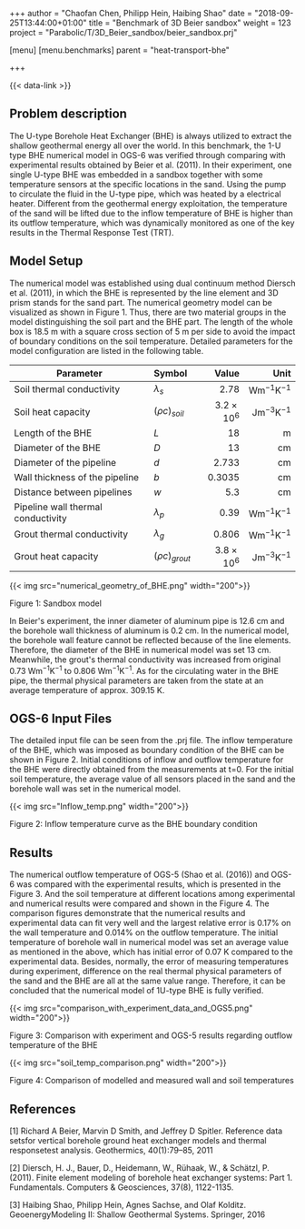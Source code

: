 +++
author = "Chaofan Chen, Philipp Hein, Haibing Shao"
date = "2018-09-25T13:44:00+01:00"
title = "Benchmark of 3D Beier sandbox"
weight = 123
project = "Parabolic/T/3D_Beier_sandbox/beier_sandbox.prj"

[menu]
  [menu.benchmarks]
    parent = "heat-transport-bhe"

+++

{{< data-link >}}

## Problem description

The U-type Borehole Heat Exchanger (BHE) is always utilized to extract the shallow geothermal energy all over the world. In this benchmark, the 1-U type BHE numerical model in OGS-6 was verified through comparing with experimental results obtained by Beier et al. (2011). In their experiment, one single U-type BHE was embedded in a sandbox together with some temperature sensors at the specific locations in the sand. Using the pump to circulate the fluid in the U-type pipe, which was heated by a electrical heater. Different from the geothermal energy exploitation, the temperature of the sand will be lifted due to the inflow temperature of BHE is higher than its outflow temperature, which was dynamically monitored as one of the key results in the Thermal Response Test (TRT).

## Model Setup

The numerical model was established using dual continuum method Diersch et al. (2011), in which the BHE is represented by the line element and 3D prism stands for the sand part. The numerical geometry model can be visualized as shown in Figure 1. Thus, there are two material groups in the model distinguishing the soil part and the BHE part. The length of the whole box is 18.5 m with a square cross section of 5 m per side to avoid the impact of boundary conditions on the soil temperature. Detailed parameters for the model configuration are listed in the following table.

| Parameter                          | Symbol             |  Value              | Unit                        |
| ---------------------------------- |:------------------ | -------------------:| --------------------------: |
| Soil thermal conductivity          | $\lambda_{s}$      | 2.78                | $\mathrm{W m^{-1} K^{-1}}$  |
| Soil heat capacity                 | $(\rho c)_{soil}$  | $3.2\times10^{6}$   | $\mathrm{Jm^{-3}K^{-1}}$    |
| Length of the BHE                  | $L$                | 18                  | $\mathrm{m}$                |
| Diameter of the BHE                | $D$                | 13                  | $\mathrm{cm}$               |
| Diameter of the pipeline           | $d$                | 2.733               | $\mathrm{cm}$               |
| Wall thickness of the pipeline     | $b$                | 0.3035              | $\mathrm{cm}$               |
| Distance between pipelines         | $w$                | 5.3                 | $\mathrm{cm}$               |
| Pipeline wall thermal conductivity | $\lambda_{p}$      | 0.39                | $\mathrm{W m^{-1} K^{-1}}$  |
| Grout thermal conductivity         | $\lambda_{g}$      | 0.806               | $\mathrm{W m^{-1} K^{-1}}$  |
| Grout heat capacity                | $(\rho c)_{grout}$ | $3.8\times10^{6}$   | $\mathrm{Jm^{-3}K^{-1}}$    |

{{< img src="numerical_geometry_of_BHE.png" width="200">}}

Figure 1: Sandbox model

In Beier's experiment, the inner diameter of aluminum pipe is 12.6 $\mathrm{cm}$ and the borehole wall thickness of aluminum is 0.2 $\mathrm{cm}$. In the numerical model, the borehole wall feature cannot be reflected because of the line elements. Therefore, the diameter of the BHE in numerical model was set 13 $\mathrm{cm}$. Meanwhile, the grout's thermal conductivity was increased from original 0.73 $\mathrm{W m^{-1} K^{-1}}$ to 0.806 $\mathrm{W m^{-1} K^{-1}}$. As for the circulating water in the BHE pipe, the thermal physical parameters are taken from the state at an average temperature of approx. 309.15 K.

## OGS-6 Input Files

The detailed input file can be seen from the .prj file. The inflow temperature of the BHE, which was imposed as boundary condition of the BHE can be shown in Figure 2. Initial conditions of inflow and outflow temperature for the BHE were directly obtained from the measurements at t=0. For the initial soil temperature, the average value of all sensors placed in the sand and the borehole wall was set in the numerical model.

{{< img src="Inflow_temp.png" width="200">}}

Figure 2: Inflow temperature curve as the BHE boundary condition

## Results

The numerical outflow temperature of OGS-5 (Shao et al. (2016)) and OGS-6 was compared with the experimental results, which is presented in the Figure 3. And the soil temperature at different locations among experimental and numerical results were compared and shown in the Figure 4. The comparison figures demonstrate that the numerical results and experimental data can fit very well and the largest relative error is 0.17\% on the wall temperature and 0.014\% on the outflow temperature. The initial temperature of borehole wall in numerical model was set an average value as mentioned in the above, which has initial error of 0.07 K compared to the experimental data. Besides, normally, the error of measuring temperatures during experiment, difference on the real thermal physical parameters of the sand and the BHE are all at the same value range. Therefore, it can be concluded that the numerical model of 1U-type BHE is fully verified.

{{< img src="comparison_with_experiment_data_and_OGS5.png" width="200">}}

Figure 3: Comparison with experiment and OGS-5 results regarding outflow temperature of the BHE

{{< img src="soil_temp_comparison.png" width="200">}}

Figure 4: Comparison of modelled and measured wall and soil temperatures

## References

[1] Richard A Beier, Marvin D Smith, and Jeffrey D Spitler. Reference data setsfor vertical borehole ground heat exchanger models and thermal responsetest analysis. Geothermics, 40(1):79–85, 2011

[2] Diersch, H. J., Bauer, D., Heidemann, W., Rühaak, W., & Schätzl, P. (2011). Finite element modeling of borehole heat exchanger systems: Part 1. Fundamentals. Computers & Geosciences, 37(8), 1122-1135.

[3] Haibing Shao, Philipp Hein, Agnes Sachse, and Olaf Kolditz. GeoenergyModeling II: Shallow Geothermal Systems. Springer, 2016
